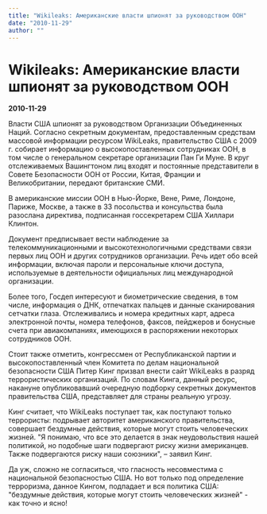 ```yaml
---
title: "Wikileaks: Американские власти шпионят за руководством ООН"
date: "2010-11-29"
author: ""
---
```


# Wikileaks: Американские власти шпионят за руководством ООН

**2010-11-29** 

Власти США шпионят за руководством Организации Объединенных Наций. Согласно секретным документам, предоставленным средствам массовой информации ресурсом WikiLeaks, правительство США с 2009 г. собирает информацию о высокопоставленных сотрудниках ООН, в том числе о генеральном секретаре организации Пан Ги Муне. В круг отслеживаемых Вашингтоном лиц входят и постоянные представители в Совете Безопасности ООН от России, Китая, Франции и Великобритании, передают британские СМИ.

В американские миссии ООН в Нью-Йорке, Вене, Риме, Лондоне, Париже, Москве, а также в 33 посольства и консульства была разослана директива, подписанная госсекретарем США Хиллари Клинтон.

Документ предписывает вести наблюдение за телекоммуникационными и высокотехнологичными средствами связи первых лиц ООН и других сотрудников организации. Речь идет обо всей информации, включая пароли и персональные ключи доступа, используемые в деятельности официальных лиц международной организации.

Более того, Госдеп интересуют и биометрические сведения, в том числе, информация о ДНК, отпечатках пальцев и данные сканирования сетчатки глаза. Отслеживались и номера кредитных карт, адреса электронной почты, номера телефонов, факсов, пейджеров и бонусные счета при авиакомпаниях, имеющихся в распоряжении некоторых сотрудников ООН.

Стоит также отметить, конгрессмен от Республиканской партии и высокопоставленный член Комитета по делам национальной безопасности США Питер Кинг призвал внести сайт WikiLeaks в разряд террористических организаций. По словам Кинга, данный ресурс, накануне опубликовавший очередную подборку секретных документов правительства США, представляет для страны реальную угрозу.

Кинг считает, что WikiLeaks поступает так, как поступают только террористы: подрывает авторитет американского правительства, совершает бездумные действия, которые могут стоить человеческих жизней. "Я понимаю, что все это делается в знак неудовольствия нашей политикой, но подобные шаги подвергают риску жизни американцев. Также подвергаются риску наши союзники", – заявил Кинг.

Да уж, сложно не согласиться, что гласность несовместима с национальной безопасностью США. Но вот только под определение терроризма, данное Кингом, подпадает и вся политика США: "бездумные действия, которые могут стоить человеческих жизней" - как точно и ясно!